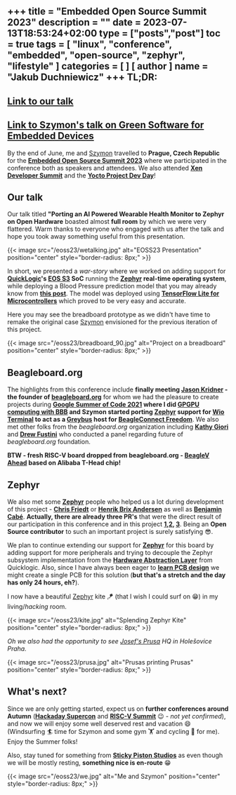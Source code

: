 +++
title = "Embedded Open Source Summit 2023"
description = ""
date = 2023-07-13T18:53:24+02:00
type = ["posts","post"]
toc = true
tags = [
"linux",
"conference",
"embedded",
"open-source",
"zephyr",
"lifestyle"
]
categories = [
]
[ author ]
  name = "Jakub Duchniewicz"
+++
**TL;DR:**
--- 
**[Link to our talk]**
--- 
**[Link to Szymon's talk on Green Software for Embedded Devices]**
--- 

By the end of June, me and [Szymon] travelled to **Prague, Czech Republic** for the **[Embedded Open Source Summit 2023]** where we participated in the conference both as speakers and attendees. We also attended **[Xen Developer Summit]** and the **[Yocto Project Dev Day]**!

## Our talk

Our talk titled **"Porting an AI Powered Wearable Health Monitor to Zephyr on Open Hardware** boasted almost **full room** by which we were very flattered. Warm thanks to everyone who engaged with us after the talk and hope you took away something useful from this presentation. 

{{< image src="/eoss23/wetalking.jpg" alt="EOSS23 Presentation" position="center" style="border-radius: 8px;" >}}

In short, we presented a *war-story* where we worked on adding support for **[QuickLogic]'s [EOS S3] SoC** running the **[Zephyr] real-time operating system**, while deploying a Blood Pressure prediction model that you may already know from **[this post]**. The model was deployed using **[TensorFlow Lite for Microcontrollers]** which proved to be very easy and accurate.

Here you may see the breadboard prototype as we didn't have time to remake the original case [Szymon] envisioned for the previous iteration of this project.

{{< image src="/eoss23/breadboard_90.jpg" alt="Project on a breadboard" position="center" style="border-radius: 8px;" >}}

## Beagleboard.org

The highlights from this conference include **finally meeting [Jason Kridner] - the founder of [beagleboard.org]** for whom we had the pleasure to create projects during **[Google Summer of Code 2021] where I did [GPGPU computing with BBB] and Szymon started porting [Zephyr] support for [Wio Terminal] to act as a [Greybus] host for [BeagleConnect Freedom]**. We also met other folks from the *beagleboard.org* organization including **[Kathy Giori]** and **[Drew Fustini]** who conducted a panel regarding future of *beagleboard.org* foundation.

**BTW - fresh RISC-V board dropped from beagleboard.org - [BeagleV Ahead] based on Alibaba T-Head chip!**

## Zephyr

We also met some **[Zephyr]** people who helped us a lot during development of this project - **[Chris Friedt]** or **[Henrik Brix Andersen]** as well as **[Benjamin Cabé]**. **Actually, there are already three PR's** that were the direct result of our participation in this conference and in this project **[1],[2], [3]**. Being an **Open Source contributor** to such an important project is surely satisfying :sunglasses:.

We plan to continue extending our support for **[Zephyr]** for this board by adding support for more peripherals and trying to decouple the Zephyr subsystem implementation from the **[Hardware Abstraction Layer]** from Quicklogic. Also, since I have always been eager to **[learn PCB design]** we might create a single PCB for this solution (**but that's a stretch and the day has only 24 hours, eh?**).

I now have a beautiful [Zephyr] kite :kite: (that I wish I could surf on :grin:) in my living/*hacking* room. 

{{< image src="/eoss23/kite.jpg" alt="Splending Zephyr Kite" position="center" style="border-radius: 8px;" >}}

*Oh we also had the opportunity to see [Josef's Prusa] HQ in Holešovice Praha.*

{{< image src="/eoss23/prusa.jpg" alt="Prusas printing Prusas" position="center" style="border-radius: 8px;" >}}

## What's next?

Since we are only getting started, expect us on **further conferences around Autumn** (**[Hackaday Supercon]** and **[RISC-V Summit]** :wink: - *not yet confirmed*), and now we will enjoy some well deserved rest and vacation :smile: (Windsurfing :surfer: time for Szymon and some gym :weight_lifting: and cycling :bicyclist: for me). Enjoy the Summer folks!

Also, stay tuned for something from **[Sticky Piston Studios]** as even though we will be mostly resting, **something nice is en-route** :grin:

{{< image src="/eoss23/we.jpg" alt="Me and Szymon" position="center" style="border-radius: 8px;" >}}

[The Linux Foundation]: https://www.linuxfoundation.org/
[Szymon]: https://github.com/Willmish
[Embedded Open Source Summit 2023]: https://sched.co/1LcM4
[Sticky Piston Studios]: https://github.com/Sticky-Piston-Studios
[QuickLogic]: https://www.quicklogic.com/
[EOS S3]: https://www.quicklogic.com/products/soc/eos-s3-microcontroller/
[this post]: https://jduchniewicz.com/posts/2021/05/bibop-1-intro-and-machine-learning/
[TensorFlow Lite for Microcontrollers]: https://www.tensorflow.org/lite/microcontrollers
[Zephyr]: https://github.com/zephyrproject-rtos/zephyr
[beagleboard.org]: https://beagleboard.org/
[Jason Kridner]: https://github.com/jadonk 
[Google Summer of Code 2021]: https://summerofcode.withgoogle.com/
[GPGPU computing with BBB]: https://github.com/JDuchniewicz/GPGPU-with-GLES
[Greybus]: https://docs.beagleboard.org/latest/boards/beagleconnect/freedom/demos-and-tutorials/using-greybus.html
[Kathy Giori]: https://microblocks.fun/
[Drew Fustini]: https://mastodon.social/@pdp7
[Wio Terminal]: https://www.seeedstudio.com/Wio-Terminal-p-4509.html
[BeagleConnect Freedom]: https://docs.beagleboard.org/latest/boards/beagleconnect/freedom/index.html
[Chris Friedt]: https://github.com/cfriedt
[Henrik Brix Andersen]: https://github.com/henrikbrixandersen
[Benjamin Cabé]: https://github.com/kartben
[Hardware Abstraction Layer]: https://github.com/zephyrproject-rtos/hal_quicklogic
[1]: https://github.com/zephyrproject-rtos/zephyr/pull/59905
[2]: https://github.com/zephyrproject-rtos/zephyr/pull/60185
[3]: https://github.com/zephyrproject-rtos/hal_quicklogic/pull/4

[Hackaday Supercon]: https://hackaday.com/2023/05/10/supercon-2023-is-on-we-want-you/
[RISC-V Summit]: https://riscv.org/event/risc-v-summit-2023/
[learn PCB design]: https://www.youtube.com/watch?v=BVhWh3AsXQs&list=PLy2022BX6EspFAKBCgRuEuzapuz_4aJCn
[Josef's Prusa]: https://www.prusa3d.com/

[Xen Developer Summit]: https://events.linuxfoundation.org/xen-project-summit/
[Yocto Project Dev Day]: https://www.yoctoproject.org/
[BeagleV Ahead]: https://beagleboard.org/beaglev-ahead

[Link to our talk]: https://www.youtube.com/watch?v=fBMeNOOghD4&feature=youtu.be
[Link to Szymon's talk on Green Software for Embedded Devices]: https://www.youtube.com/watch?v=nbDXio1qOUU